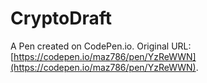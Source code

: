 # CryptoDraft

A Pen created on CodePen.io. Original URL: [https://codepen.io/maz786/pen/YzReWWN](https://codepen.io/maz786/pen/YzReWWN).

